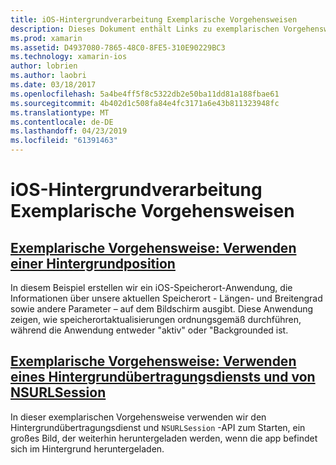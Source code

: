 ```yaml
---
title: iOS-Hintergrundverarbeitung Exemplarische Vorgehensweisen
description: Dieses Dokument enthält Links zu exemplarischen Vorgehensweisen, die veranschaulichen, wie Sie die Verwendung von Standortinformationen in einer backgrounded-app und zum Hintergrundübertragungsdiensts und von NSURLSession zu verwenden.
ms.prod: xamarin
ms.assetid: D4937080-7865-48C0-8FE5-310E90229BC3
ms.technology: xamarin-ios
author: lobrien
ms.author: laobri
ms.date: 03/18/2017
ms.openlocfilehash: 5a4be4ff5f8c5322db2e50ba11dd81a188fbae61
ms.sourcegitcommit: 4b402d1c508fa84e4fc3171a6e43b811323948fc
ms.translationtype: MT
ms.contentlocale: de-DE
ms.lasthandoff: 04/23/2019
ms.locfileid: "61391463"
---
```

# <a name="ios-backgrounding-walkthroughs"></a>iOS-Hintergrundverarbeitung Exemplarische Vorgehensweisen

##  <a name="walkthrough---using-background-locationiosapp-fundamentalsbackgroundingios-backgrounding-walkthroughslocation-walkthroughmd"></a>[Exemplarische Vorgehensweise: Verwenden einer Hintergrundposition](~/ios/app-fundamentals/backgrounding/ios-backgrounding-walkthroughs/location-walkthrough.md)

In diesem Beispiel erstellen wir ein iOS-Speicherort-Anwendung, die Informationen über unsere aktuellen Speicherort - Längen- und Breitengrad sowie andere Parameter – auf dem Bildschirm ausgibt. Diese Anwendung zeigen, wie speicherortaktualisierungen ordnungsgemäß durchführen, während die Anwendung entweder "aktiv" oder "Backgrounded ist.

##  <a name="walkthrough---using-background-transfer-service-and-nsurlsessioniosapp-fundamentalsbackgroundingios-backgrounding-walkthroughsbackground-transfer-walkthroughmd"></a>[Exemplarische Vorgehensweise: Verwenden eines Hintergrundübertragungsdiensts und von NSURLSession](~/ios/app-fundamentals/backgrounding/ios-backgrounding-walkthroughs/background-transfer-walkthrough.md)

In dieser exemplarischen Vorgehensweise verwenden wir den Hintergrundübertragungsdienst und `NSURLSession` -API zum Starten, ein großes Bild, der weiterhin heruntergeladen werden, wenn die app befindet sich im Hintergrund heruntergeladen.
